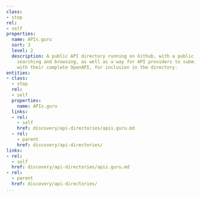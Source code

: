 ```yaml
---
class:
- stop
rel:
- self
properties:
  name: APIs.guru
  sort: 3
  level: 2
  description: A public API directory running on Github, with a public catalog for
    searching and browsing, as well as a way for API providers to submit a pull request
    with their complete OpenAPI, for inclusion in the directory.
entities:
- class:
  - stop
  rel:
  - self
  properties:
    name: APIs.guru
  links:
  - rel:
    - self
    href: discovery/api-directories/apis.guru.md
  - rel:
    - parent
    href: discovery/api-directories/
links:
- rel:
  - self
  href: discovery/api-directories/apis.guru.md
- rel:
  - parent
  href: discovery/api-directories/
...
```

